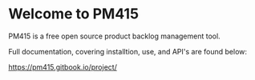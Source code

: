 # Welcome to PM415

PM415 is a free open source product backlog management tool.

Full documentation, covering installtion, use, and API's are found below:

https://pm415.gitbook.io/project/








